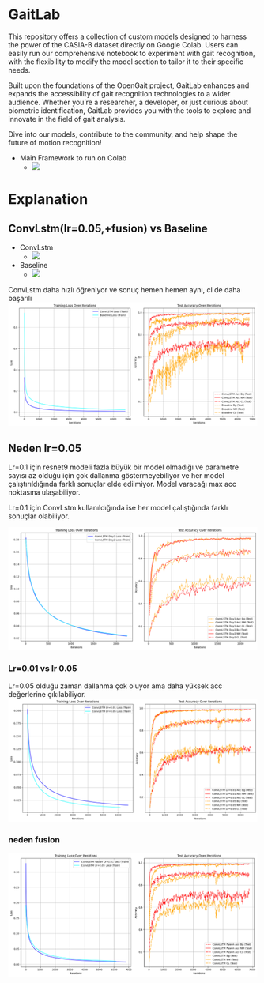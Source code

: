 # GaitLab
This repository offers a collection of custom models designed to harness the power of the CASIA-B dataset directly on Google Colab. Users can easily run our comprehensive notebook to experiment with gait recognition, with the flexibility to modify the model section to tailor it to their specific needs.

Built upon the foundations of the OpenGait project, GaitLab enhances and expands the accessibility of gait recognition technologies to a wider audience. Whether you’re a researcher, a developer, or just curious about biometric identification, GaitLab provides you with the tools to explore and innovate in the field of gait analysis.

Dive into our models, contribute to the community, and help shape the future of motion recognition!

* Main Framework to run on Colab 
    * [![](https://colab.research.google.com/assets/colab-badge.svg)](https://colab.research.google.com/github/msdsn/GaitLab/blob/main/OpenGait_Framework.ipynb)

# Explanation
## ConvLstm(lr=0.05,+fusion) vs Baseline
* ConvLstm
    * [![](https://colab.research.google.com/assets/colab-badge.svg)](https://colab.research.google.com/github/msdsn/GaitLab/blob/main/ConvLstm_(LR%3D0_05)_Fusion.ipynb)
* Baseline
    * [![](https://colab.research.google.com/assets/colab-badge.svg)](https://colab.research.google.com/github/msdsn/GaitLab/blob/main/OpenGait_Framework.ipynb)

ConvLstm daha hızlı öğreniyor ve sonuç hemen hemen aynı, cl de daha başarılı
![ConvLSTM vs Baseline](./images/convlstmvsbaseline.png)

## Neden lr=0.05
Lr=0.1 için resnet9 modeli fazla büyük bir model olmadığı ve parametre sayısı az olduğu için çok dallanma göstermeyebiliyor ve her model çalıştırıldığında farklı sonuçlar elde edilmiyor. Model varacağı max acc noktasına ulaşabiliyor.

Lr=0.1 için ConvLstm kullanıldığında ise her model çalıştığında farklı sonuçlar olabiliyor.

![Day1 vs Day2](./images/day1vsday2.png)

### Lr=0.01 vs lr 0.05
Lr=0.05 olduğu zaman dallanma çok oluyor ama daha yüksek acc değerlerine çıkılabiliyor.
![Lr vs](./images/lr001vs005.png)

### neden fusion
![fusion](./images/fusion.png)




